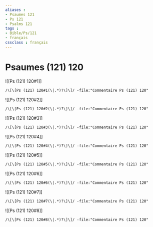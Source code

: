 ```yaml
---
aliases : 
- Psaumes 121
- Ps 121
- Psalms 121
tags : 
- Bible/Ps/121
- français
cssclass : français
---
```


# Psaumes (121) 120

![[Ps (121) 120#1]]

```query
/\[\[Ps (121) 120#1(\|.*)?\]\]/ -file:"Commentaire Ps (121) 120"
```

![[Ps (121) 120#2]]

```query
/\[\[Ps (121) 120#2(\|.*)?\]\]/ -file:"Commentaire Ps (121) 120"
```

![[Ps (121) 120#3]]

```query
/\[\[Ps (121) 120#3(\|.*)?\]\]/ -file:"Commentaire Ps (121) 120"
```

![[Ps (121) 120#4]]

```query
/\[\[Ps (121) 120#4(\|.*)?\]\]/ -file:"Commentaire Ps (121) 120"
```

![[Ps (121) 120#5]]

```query
/\[\[Ps (121) 120#5(\|.*)?\]\]/ -file:"Commentaire Ps (121) 120"
```

![[Ps (121) 120#6]]

```query
/\[\[Ps (121) 120#6(\|.*)?\]\]/ -file:"Commentaire Ps (121) 120"
```

![[Ps (121) 120#7]]

```query
/\[\[Ps (121) 120#7(\|.*)?\]\]/ -file:"Commentaire Ps (121) 120"
```

![[Ps (121) 120#8]]

```query
/\[\[Ps (121) 120#8(\|.*)?\]\]/ -file:"Commentaire Ps (121) 120"
```

